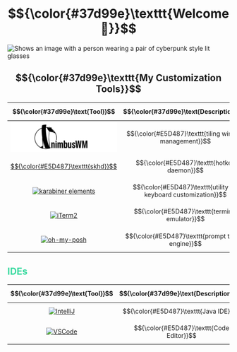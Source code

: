 # $${\color{#37d99e}\texttt{Welcome 👋}}$$

<picture>
    <source media="(prefers-color-scheme: dark)" srcset="resources/dark.avif" sizes="(max-width: 710px) 120px, (max-width: 991px) 193px, 300px">
    <source media="(prefers-color-scheme: light)" srcset="resources/white.avif" sizes="(max-width: 710px) 120px, (max-width: 991px) 193px, 300px">
    <img alt="Shows an image with a person wearing a pair of cyberpunk style lit glasses" src="resources/dark.avif" style="object-fit: cover; object-position:50% 55%" height="300" width="1000">
</picture>

## $${\color{#37d99e}\texttt{My Customization Tools}}$$

|                                                                                  $${\color{#37d99e}\text{Tool}}$$                                                                                   |             $${\color{#37d99e}\text{Description}}$$              | $${\color{#37d99e}\text{Configuration}}$$                                                                                                         |
| :-------------------------------------------------------------------------------------------------------------------------------------------------------------------------------------------------: | :--------------------------------------------------------------: | ------------------------------------------------------------------------------------------------------------------------------------------------- |
|                        <a href="https://github.com/koekeishiya/yabai"><img alt="Yabai" src="https://github.com/koekeishiya/yabai/raw/master/assets/banner/banner.svg"/></a>                         |      $${\color{#E5D487}\texttt{tiling window management}}$$      | <a href="https://github.com/bogdan23a/.config/blob/main/yabai/yabairc"><img alt="config" src="resources/cog.png" width="40px"/></a>               |
|                                                        <a href="https://github.com/koekeishiya/skhd">$${\color{#E5D487}\texttt{skhd}}$$</a>                                                         |           $${\color{#E5D487}\texttt{hotkey daemon}}$$            | <a href="https://github.com/bogdan23a/.config/blob/main/skhd/skhdrc"><img alt="config" src="resources/cog.png" width="40px"/></a>                 |
|           <a href="https://github.com/pqrs-org/Karabiner-Elements"><img alt="karabiner elements" src="https://karabiner-elements.pqrs.org/favicons/android-96x96.png" width="40px"/></a>            | $${\color{#E5D487}\texttt{utility for keyboard customization}}$$ | <a href="https://github.com/bogdan23a/.config/blob/main/karabiner/karabiner.json"><img alt="config" src="resources/cog.png" width="40px"/></a>    |
|                                                      <a href=""><img alt="iTerm2" src="https://iterm2.com/img/logo2x.jpg" width="120px"/></a>                                                       |         $${\color{#E5D487}\texttt{terminal emulator}}$$          | <a href="https://github.com/bogdan23a/.config/blob/main/yabai/yabairc"><img alt="config" src="resources/cog.png" width="40px"/></a>               |
| <a href="https://github.com/JanDeDobbeleer/oh-my-posh"><img alt="oh-my-posh" src="https://raw.githubusercontent.com/jandedobbeleer/oh-my-posh/main/website/static/img/logo.png" width="100px"/></a> |        $${\color{#E5D487}\texttt{prompt theme engine}}$$         | <a href="https://github.com/bogdan23a/.config/blob/main/oh-my-posh/bromium.omp.json"><img alt="config" src="resources/cog.png" width="40px"/></a> |

<h2 style="color:#37d99e">IDEs</h2>

|                                $${\color{#37d99e}\text{Tool}}$$                                 |  $${\color{#37d99e}\text{Description}}$$  | $${\color{#37d99e}\text{Configuration}}$$                                                                                                                                                     |
| :---------------------------------------------------------------------------------------------: | :---------------------------------------: | --------------------------------------------------------------------------------------------------------------------------------------------------------------------------------------------- |
|      <a href=""><img alt="IntelliJ" src="https://www.jetbrains.com/icon.svg?r=1234"/></a>       |  $${\color{#E5D487}\texttt{Java IDE}}$$   | <a href="https://github.com/bogdan23a/.config/blob/main/yabai/yabairc"><img alt="config" src="https://static-00.iconduck.com/assets.00/brush-icon-128x127-db5wcua1.png" width="40px">         |
| <a href=""><img alt="VSCode" src="https://code.visualstudio.com/favicon.ico" width="40px"/></a> | $${\color{#E5D487}\texttt{Code Editor}}$$ | <a href="https://marketplace.visualstudio.com/items?itemName=TheBromo.bromium"><img alt="config" src="https://static-00.iconduck.com/assets.00/brush-icon-128x127-db5wcua1.png" width="40px"> |
